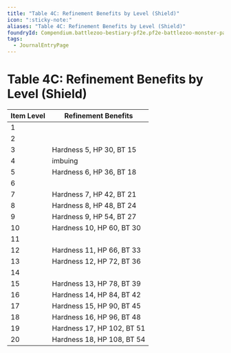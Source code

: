 ```yaml
---
title: "Table 4C: Refinement Benefits by Level (Shield)"
icon: ":sticky-note:"
aliases: "Table 4C: Refinement Benefits by Level (Shield)"
foundryId: Compendium.battlezoo-bestiary-pf2e.pf2e-battlezoo-monster-parts.JournalEntry.t4kAG04buZGbp5XA.JournalEntryPage.O0A32NQX89dUhCl6
tags:
  - JournalEntryPage
---
```


# Table 4C: Refinement Benefits by Level (Shield)
| Item Level | Refinement Benefits |
| --- | --- |
| 1 |  |
| 2 |  |
| 3 | Hardness 5, HP 30, BT 15 |
| 4 | imbuing |
| 5 | Hardness 6, HP 36, BT 18 |
| 6 |  |
| 7 | Hardness 7, HP 42, BT 21 |
| 8 | Hardness 8, HP 48, BT 24 |
| 9 | Hardness 9, HP 54, BT 27 |
| 10 | Hardness 10, HP 60, BT 30 |
| 11 |  |
| 12 | Hardness 11, HP 66, BT 33 |
| 13 | Hardness 12, HP 72, BT 36 |
| 14 |  |
| 15 | Hardness 13, HP 78, BT 39 |
| 16 | Hardness 14, HP 84, BT 42 |
| 17 | Hardness 15, HP 90, BT 45 |
| 18 | Hardness 16, HP 96, BT 48 |
| 19 | Hardness 17, HP 102, BT 51 |
| 20 | Hardness 18, HP 108, BT 54 |